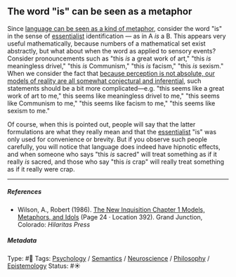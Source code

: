 ## The word "is" can be seen as a metaphor

Since [language can be seen as a kind of metaphor](Language%20can%20be%20seen%20as%20a%20kind%20of%20metaphor.md), consider the word "is" in the sense of [essentialist](Essentialism.md) identification — as in A *is* a B. This appears very useful mathematically, because numbers of a mathematical set exist abstractly, but what about when the word as applied to sensory events? Consider pronouncements such as "this *is* a great work of art," "this *is* meaningless drivel," "this *is* Communism," "this *is* facism," "this *is* sexism." When we consider the fact that [because perception is not absolute, our models of reality are all somewhat conjectural and inferential](Because%20perception%20is%20not%20absolute,%20our%20models%20of%20reality%20are%20all%20somewhat%20conjectural%20and%20inferential.md), such statements should be a bit more complicated—e.g. "this seems like a great work of art to me," this seems like meaningless drivel to me," "this seems like Communism to me," "this seems like facism to me," "this seems like sexism to me."

Of course, when this is pointed out, people will say that the latter formulations are what they really mean and that the [essentialist](Essentialism.md) "is" was only used for convenience or brevity. But if you observe such people carefully, you will notice that language does indeed have hipnotic effects, and when someone who says "this *is* sacred" will treat something as if it really *is* sacred, and those who say "this *is* crap" will  really treat something as if it really were crap.

---

##### References

* Wilson, A., Robert (1986). [The New Inquisition Chapter 1 Models, Metaphors, and Idols](The%20New%20Inquisition%20Chapter%201%20Models,%20Metaphors,%20and%20Idols.md) (Page 24 · Location 392). Grand Junction, Colorado: *Hilaritas Press*

##### Metadata

Type: #🔴 
Tags: [Psychology](Psychology.md) / [Semantics](Semantics.md) / [Neuroscience](Neuroscience.md) / [Philosophy](Philosophy.md) / [Epistemology](Epistemology.md)
Status: #☀️ 
